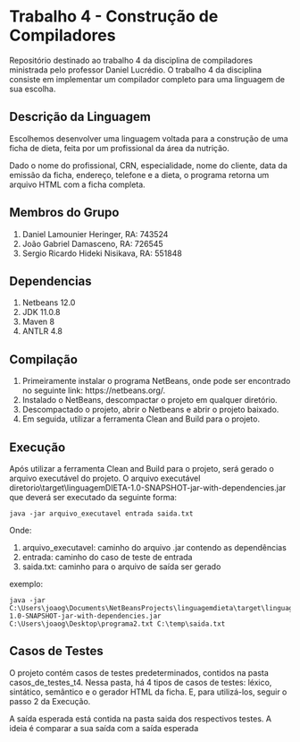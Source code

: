 <h1> Trabalho 4 - Construção de Compiladores </h1>

Repositório destinado ao trabalho 4 da disciplina de compiladores ministrada pelo professor Daniel Lucrédio. O trabalho 4 da disciplina consiste em implementar um compilador completo para uma linguagem de sua escolha.

<h2> Descrição da Linguagem</h2>
<p>Escolhemos desenvolver uma linguagem voltada para a construção de uma ficha de dieta, feita por um profissional da área da nutrição.</p>
<p>Dado o nome do profissional, CRN, especialidade, nome do cliente, data da emissão da ficha, endereço, telefone e a dieta, o programa retorna um arquivo HTML com a ficha completa.</p>

<h2> Membros do Grupo </h2>
<ol>
  <li> Daniel Lamounier Heringer, RA: 743524 </li>
  <li> João Gabriel Damasceno, RA: 726545 </li>
  <li> Sergio Ricardo Hideki Nisikava, RA: 551848 </li>
</ol>
<h2> Dependencias </h2>

<ol>
  <li> Netbeans 12.0 </li>
  <li> JDK 11.0.8 </li>
  <li> Maven 8 </li>
  <li> ANTLR 4.8 </li>
</ol>

<h2> Compilação </h2>
<ol>
  <li>Primeiramente instalar o programa NetBeans, onde pode ser encontrado no seguinte link: https://netbeans.org/.</li>
  <li>Instalado o NetBeans, descompactar o projeto em qualquer diretório.</li>
  <li>Descompactado o projeto, abrir o Netbeans e abrir o projeto baixado.</li>
  <li>Em seguida, utilizar a ferramenta Clean and Build para o projeto.</li>
</ol>
<h2> Execução </h2>
<p>Após utilizar a ferramenta Clean and Build para o projeto, será gerado o arquivo executável do projeto.
O arquivo executável diretorio\target\linguagemDIETA-1.0-SNAPSHOT-jar-with-dependencies.jar que deverá ser executado da seguinte forma:</p>

```
java -jar arquivo_executavel entrada saida.txt
```
Onde:

<ol>
  <li> arquivo_executavel: caminho do arquivo .jar contendo as dependências </li>
  <li> entrada: caminho do caso de teste de entrada </li>
  <li> saida.txt: caminho para o arquivo de saída ser gerado</li>
</ol>
 
 exemplo: 
 ```
java -jar C:\Users\joaog\Documents\NetBeansProjects\linguagemdieta\target\linguagemDIETA-1.0-SNAPSHOT-jar-with-dependencies.jar C:\Users\joaog\Desktop\programa2.txt C:\temp\saida.txt
 ```
 
 <h2>Casos de Testes</h2>
 <p> O projeto contém casos de testes predeterminados, contidos na pasta casos_de_testes_t4. Nessa pasta, há 4 tipos de casos de testes: léxico, sintático, semântico e o gerador HTML da ficha. E, para utilizá-los, seguir o passo 2 da Execução.</p>
 <p> A saída esperada está contida na pasta saida dos respectivos testes. A ideia é comparar a sua saída com a saída esperada </p>
